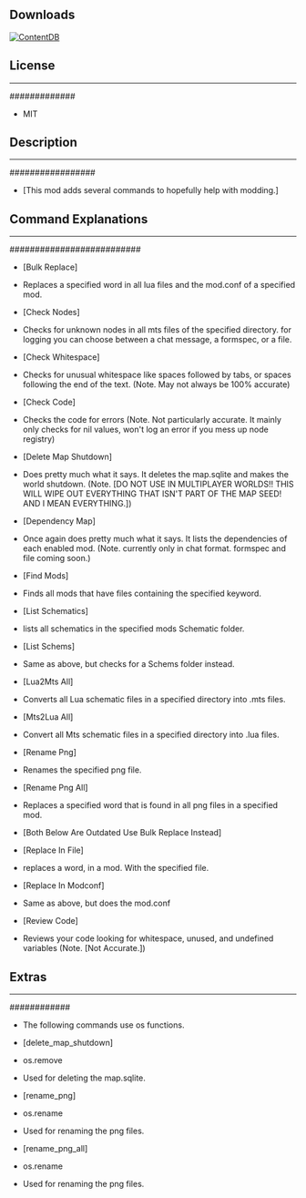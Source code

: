 ## Downloads
[![ContentDB](https://content.minetest.net/packages/DragonWrangler/modding_commands/shields/downloads/)](https://content.minetest.net/packages/DragonWrangler/modding_commands/)

## License ##
-------------
#############

 - MIT
 
## Description ##
-----------------
#################

 - [This mod adds several commands to hopefully help with modding.]
 
## Command Explanations ##
--------------------------
##########################

 - [Bulk Replace]
 - Replaces a specified word in all lua files and the mod.conf of a specified mod.
 
 - [Check Nodes]
 - Checks for unknown nodes in all mts files of the specified directory. for logging you can choose between a chat message, a formspec, or a file.
 
 - [Check Whitespace]
 - Checks for unusual whitespace like spaces followed by tabs, or spaces following the end of the text. (Note. May not always be 100% accurate)
 
 - [Check Code]
 - Checks the code for errors (Note. Not particularly accurate. It mainly only checks for nil values, won't log an error if you mess up node registry)
 
 - [Delete Map Shutdown]
 - Does pretty much what it says. It deletes the map.sqlite and makes the world shutdown. (Note. [DO NOT USE IN MULTIPLAYER WORLDS!! THIS WILL WIPE OUT EVERYTHING THAT ISN'T PART OF THE MAP SEED! AND I MEAN EVERYTHING.])
 
 - [Dependency Map]
 - Once again does pretty much what it says. It lists the dependencies of each enabled mod. (Note. currently only in chat format. formspec and file coming soon.)
 
 - [Find Mods]
 - Finds all mods that have files containing the specified keyword.
 
 - [List Schematics]
 - lists all schematics in the specified mods Schematic folder.
 
 - [List Schems]
 - Same as above, but checks for a Schems folder instead.
 
 - [Lua2Mts All]
 - Converts all Lua schematic files in a specified directory into .mts files.
 
 - [Mts2Lua All]
 - Convert all Mts schematic files in a specified directory into .lua files.
 
 - [Rename Png]
 - Renames the specified png file.
 
 - [Rename Png All]
 - Replaces a specified word that is found in all png files in a specified mod.
 
 - [Both Below Are Outdated Use Bulk Replace Instead]
 
 - [Replace In File] 
 - replaces a word, in a mod. With the specified file.
 
 - [Replace In Modconf]
 - Same as above, but does the mod.conf
 
 - [Review Code]
 - Reviews your code looking for whitespace, unused, and undefined variables (Note. [Not Accurate.])
 
## Extras ##
------------
############

 - The following commands use os functions.
 
 - [delete_map_shutdown] 
 - os.remove
 - Used for deleting the map.sqlite.
 
 - [rename_png]
 - os.rename
 - Used for renaming the png files.
 
 - [rename_png_all]
 - os.rename
 - Used for renaming the png files.
 
 
